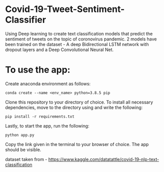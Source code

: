 # Covid-19-Tweet-Sentiment-Classifier

Using Deep learning to create text classification models that predict the sentiment of tweets on the topic of coronovirus pandemic.
2 models have been trained on the dataset - A deep Bidirectional LSTM network with dropout layers and a Deep Convolutional Neural Net.

# To use the app:

Create anaconda environment as follows:
```
conda create --name <env_name> python=3.8.5 pip
```
Clone this repository to your directory of choice. To install all necessary dependencies, move to the directory using <cd> and write the following:
```
pip install -r requirements.txt
```

Lastly, to start the app, run the following:
```
python app.py
```
Copy the link given in the terminal to your browser of choice. The app should be visible.

dataset taken from - https://www.kaggle.com/datatattle/covid-19-nlp-text-classification
